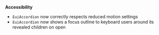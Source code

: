 **Accessibility**

- `EuiAccordion` now correctly respects reduced motion settings
- `EuiAccordion` now shows a focus outline to keyboard users around its revealed children on open
